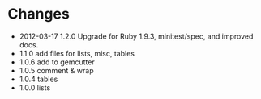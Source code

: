 # Changes

* 2012-03-17 1.2.0 Upgrade for Ruby 1.9.3, minitest/spec, and improved docs.
* 1.1.0 add files for lists, misc, tables
* 1.0.6 add to gemcutter
* 1.0.5 comment & wrap
* 1.0.4 tables
* 1.0.0 lists
